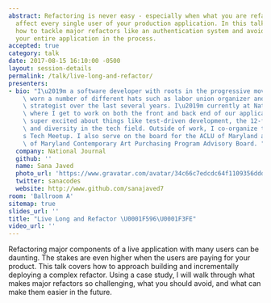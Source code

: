 ```yaml
---
abstract: Refactoring is never easy - especially when what you are refactoring will
  affect every single user of your production application. In this talk, I'll discuss
  how to tackle major refactors like an authentication system and avoid rebuilding
  your entire application in the process.
accepted: true
category: talk
date: 2017-08-15 16:10:00 -0500
layout: session-details
permalink: /talk/live-long-and-refactor/
presenters:
- bio: "I\u2019m a software developer with roots in the progressive movement and have\
    \ worn a number of different hats such as labor union organizer and digital media\
    \ strategist over the last several years. I\u2019m currently at National Journal,\
    \ where I get to work on both the front and back end of our applications. I get\
    \ super excited about things like test-driven development, the 12-factor app methodology,\
    \ and diversity in the tech field. Outside of work, I co-organize the Prince George\u2019\
    s Tech Meetup. I also serve on the board for the ACLU of Maryland and the University\
    \ of Maryland Contemporary Art Purchasing Program Advisory Board. "
  company: National Journal
  github: ''
  name: Sana Javed
  photo_url: 'https://www.gravatar.com/avatar/34c66c7edcdc64f1109356dddbd0c828?s=400'
  twitter: sanacodes
  website: http://www.github.com/sanajaved7
room: 'Ballroom A'
sitemap: true
slides_url: ''
title: "Live Long and Refactor \U0001F596\U0001F3FE"
video_url: ''
---
```


Refactoring major components of a live application with many users can be daunting. The stakes are even higher when the users are paying for your product. This talk covers how to approach building and incrementally deploying a complex refactor. Using a case study, I will walk through what makes major refactors so challenging, what you should avoid, and what can make them easier in the future.
